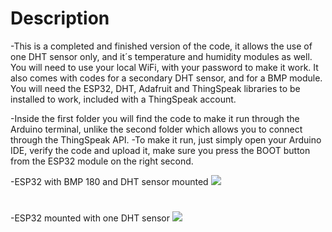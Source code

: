 # Description 

-This is a completed and finished version of the code, it allows the use of one DHT sensor only, and it´s temperature and humidity modules as well. 
You will need to use your local WiFi, with your password to make it work.
It also comes with codes for a secondary DHT sensor, and for a BMP module. 
You will need the ESP32, DHT, Adafruit and ThingSpeak libraries to be installed to work, included with a ThingSpeak account.

-Inside the first folder you will find the code to make it run through the Arduino terminal, unlike the second folder which allows you to connect through the ThingSpeak API.
-To make it run, just simply open your Arduino IDE, verify the code and upload it, make sure you press the BOOT button from the ESP32 module on the right second. 

-ESP32 with BMP 180 and DHT sensor mounted
<img src="https://iotdesignpro.com/sites/default/files/inline-images/ESP32-Wi-Fi-Weather-Station-using-DHT11-and-BMP180-Sensor-Circuit-Diagram.png">

# 

-ESP32 mounted with one DHT sensor
<img src="https://external-content.duckduckgo.com/iu/?u=https%3A%2F%2Fi.pinimg.com%2Foriginals%2Fbf%2F87%2Fd8%2Fbf87d82a63bea80f2173cf5d2d5fab93.png&f=1&nofb=1&ipt=df6d2a61a050dc56f906298c23951d819f567a1d4a3d1dfe48314f4dbbf246a5&ipo=images">
